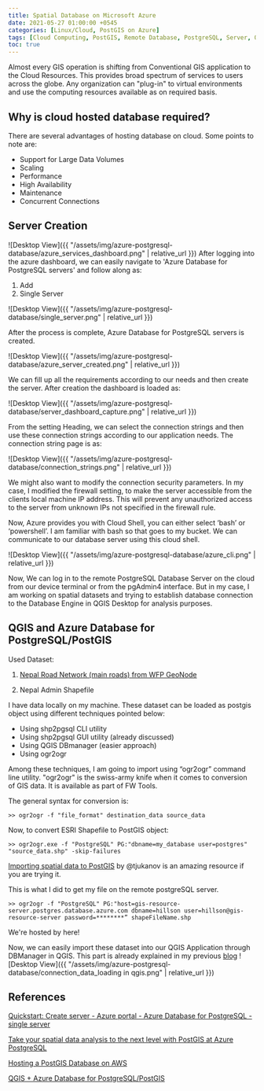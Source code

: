 ```yaml
---
title: Spatial Database on Microsoft Azure
date: 2021-05-27 01:00:00 +0545
categories: [Linux/Cloud, PostGIS on Azure]
tags: [Cloud Computing, PostGIS, Remote Database, PostgreSQL, Server, QGIS, Azure]
toc: true
---
```


Almost every GIS operation is shifting from Conventional GIS application to the Cloud Resources. This provides broad spectrum of services to users across the globe. Any organization can "plug-in" to virtual environments and use the computing resources available as on required basis.

## Why is cloud hosted database required?
There are several advantages of hosting database on cloud. Some points to note are:
- Support for Large Data Volumes
- Scaling
- Performance
- High Availability
- Maintenance
- Concurrent Connections

## Server Creation

![Desktop View]({{ "/assets/img/azure-postgresql-database/azure_services_dashboard.png" | relative_url }})
After logging into the azure dashboard, we can easily navigate to 'Azure Database for PostgreSQL servers' and follow along as:

1. Add
2. Single Server

![Desktop View]({{ "/assets/img/azure-postgresql-database/single_server.png" | relative_url }})

After the process is complete, Azure Database for PostgreSQL servers is created.

![Desktop View]({{ "/assets/img/azure-postgresql-database/azure_server_created.png" | relative_url }})



We can fill up all the requirements according to our needs and then create the server.
After creation the dashboard is loaded as:

![Desktop View]({{ "/assets/img/azure-postgresql-database/server_dashboard_capture.png" | relative_url }})


From the setting Heading, we can select the connection strings and then use these connection strings according to our application needs. The connection string page is as:

![Desktop View]({{ "/assets/img/azure-postgresql-database/connection_strings.png" | relative_url }})


We might also want to modify the connection security parameters. In my case, I modified the firewall setting, to make the server accessible from the clients local machine IP address. This will prevent any unauthorized access to the server from unknown IPs not specified in the firewall rule.


Now, Azure provides you with Cloud Shell, you can either select ‘bash’ or ‘powershell’. I am familiar with bash so that goes to my bucket. We can communicate to our database server using this cloud shell.

![Desktop View]({{ "/assets/img/azure-postgresql-database/azure_cli.png" | relative_url }})


Now, We can log in to the remote PostgreSQL Database Server on the cloud from our device terminal or from the pgAdmin4 interface. But in my case, I am working on spatial datasets and trying to establish database connection to the Database Engine in QGIS Desktop for analysis purposes.

## QGIS and Azure Database for PostgreSQL/PostGIS


Used Dataset: 


1. [Nepal Road Network (main roads) from WFP GeoNode](https://geonode.wfp.org/layers/geonode:npl_trs_roads_osm)

2. Nepal Admin Shapefile


I have data locally on my machine. These dataset can be loaded as postgis object using different techniques pointed below:
- Using shp2pgsql CLI utility
- Using shp2pgsql GUI utility (already discussed)
- Using QGIS DBmanager (easier approach)
- Using ogr2ogr

Among these techniques, I am going to import using “ogr2ogr” command line utility.
"ogr2ogr" is the swiss-army knife when it comes to conversion of GIS data. It is available as part of FW Tools.

The general syntax for conversion is:
```
>> ogr2ogr -f "file_format" destination_data source_data
```

Now, to convert ESRI Shapefile to PostGIS object:
```
>> ogr2ogr.exe -f "PostgreSQL" PG:"dbname=my_database user=postgres" "source_data.shp" -skip-failures
```


[Importing spatial data to PostGIS](https://techcommunity.microsoft.com/t5/azure-database-for-postgresql/importing-spatial-data-to-postgis/ba-p/1255421) by @tjukanov is an amazing resource if you are trying it.

This is what I did to get my file on the remote postgreSQL server.

```
>> ogr2ogr -f "PostgreSQL" PG:"host=gis-resource-server.postgres.database.azure.com dbname=hillson user=hillson@gis-resource-server password=********” shapeFileName.shp 
```

We're hosted by here!

Now, we can easily import these dataset into our QGIS Application through DBManager in QGIS. This part is already explained in my previous [blog](https://hillsonghimire.github.io/blog/posts/raspberrypi-postgis-server-blog/)
![Desktop View]({{ "/assets/img/azure-postgresql-database/connection_data_loading in qgis.png" | relative_url }})


## References

[Quickstart: Create server - Azure portal - Azure Database for PostgreSQL - single server](https://docs.microsoft.com/en-us/azure/postgresql/quickstart-create-server-database-portal)

[Take your spatial data analysis to the next level with PostGIS at Azure PostgreSQL](https://techcommunity.microsoft.com/t5/azure-database-for-postgresql/take-your-spatial-data-analysis-to-the-next-level-with-postgis/ba-p/1124288)

[Hosting a PostGIS Database on AWS](https://www.freygeospatial.com/blog/hosting-postgis-on-aws)

[QGIS + Azure Database for PostgreSQL/PostGIS](https://techcommunity.microsoft.com/t5/azure-database-for-postgresql/qgis-azure-database-for-postgresql-postgis/ba-p/1152249)

